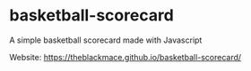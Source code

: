 # basketball-scorecard
A simple basketball scorecard made with Javascript

Website: https://theblackmace.github.io/basketball-scorecard/

